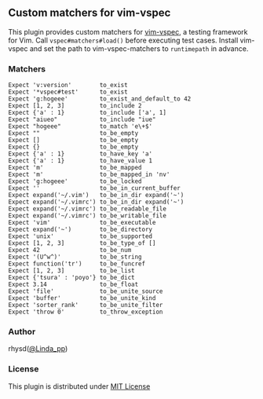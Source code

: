 ## Custom matchers for vim-vspec

This plugin provides custom matchers for [vim-vspec](https://github.com/kana/vim-vspec), a testing framework for Vim.
Call `vspec#matchers#load()` before executing test cases. Install vim-vspec and set the path to vim-vspec-matchers to `runtimepath` in advance.

### Matchers

```vim
Expect 'v:version'        to_exist
Expect '*vspec#test'      to_exist
Expect 'g:hogeee'         to_exist_and_default_to 42
Expect [1, 2, 3]          to_include 2
Expect {'a' : 1}          to_include ['a', 1]
Expect "aiueo"            to_include "iue"
Expect "hogeee"           to_match 'e\+$'
Expect ""                 to_be_empty
Expect []                 to_be_empty
Expect {}                 to_be_empty
Expect {'a' : 1}          to_have_key 'a'
Expect {'a' : 1}          to_have_value 1
Expect 'm'                to_be_mapped
Expect 'm'                to_be_mapped_in 'nv'
Expect 'g:hogeee'         to_be_locked
Expect ''                 to_be_in_current_buffer
Expect expand('~/.vim')   to_be_in_dir expand('~')
Expect expand('~/.vimrc') to_be_in_dir expand('~')
Expect expand('~/.vimrc') to_be_readable_file
Expect expand('~/.vimrc') to_be_writable_file
Expect 'vim'              to_be_executable
Expect expand('~')        to_be_directory
Expect 'unix'             to_be_supported
Expect [1, 2, 3]          to_be_type_of []
Expect 42                 to_be_num
Expect '(U^w^)'           to_be_string
Expect function('tr')     to_be_funcref
Expect [1, 2, 3]          to_be_list
Expect {'tsura' : 'poyo'} to_be_dict
Expect 3.14               to_be_float
Expect 'file'             to_be_unite_source
Expect 'buffer'           to_be_unite_kind
Expect 'sorter_rank'      to_be_unite_filter
Expect 'throw 0'          to_throw_exception
```

### Author

rhysd([@Linda_pp](https://twitter.com/Linda_pp))

### License

This plugin is distributed under [MIT License](http://opensource.org/licenses/MIT)
